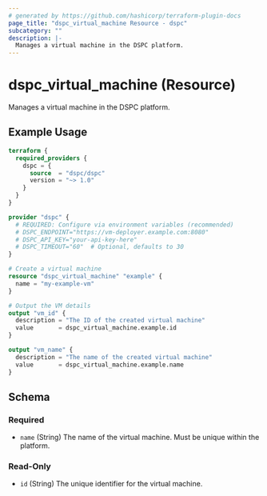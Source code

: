 ```yaml
---
# generated by https://github.com/hashicorp/terraform-plugin-docs
page_title: "dspc_virtual_machine Resource - dspc"
subcategory: ""
description: |-
  Manages a virtual machine in the DSPC platform.
---
```


# dspc_virtual_machine (Resource)

Manages a virtual machine in the DSPC platform.

## Example Usage

```terraform
terraform {
  required_providers {
    dspc = {
      source  = "dspc/dspc"
      version = "~> 1.0"
    }
  }
}

provider "dspc" {
  # REQUIRED: Configure via environment variables (recommended)
  # DSPC_ENDPOINT="https://vm-deployer.example.com:8080"
  # DSPC_API_KEY="your-api-key-here"
  # DSPC_TIMEOUT="60"  # Optional, defaults to 30
}

# Create a virtual machine
resource "dspc_virtual_machine" "example" {
  name = "my-example-vm"
}

# Output the VM details
output "vm_id" {
  description = "The ID of the created virtual machine"
  value       = dspc_virtual_machine.example.id
}

output "vm_name" {
  description = "The name of the created virtual machine"
  value       = dspc_virtual_machine.example.name
}
```

<!-- schema generated by tfplugindocs -->
## Schema

### Required

- `name` (String) The name of the virtual machine. Must be unique within the platform.

### Read-Only

- `id` (String) The unique identifier for the virtual machine.

